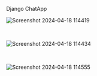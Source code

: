 Django ChatApp

![Screenshot 2024-04-18 114419](https://github.com/sadra7899/CHAT-APP/assets/160615857/d4278caa-a4d4-4d86-aa97-fa14f2612699)

<br>

![Screenshot 2024-04-18 114434](https://github.com/sadra7899/CHAT-APP/assets/160615857/24b32015-237b-4690-978d-6f4545a596bb)


<br>

![Screenshot 2024-04-18 114555](https://github.com/sadra7899/CHAT-APP/assets/160615857/f9a52e70-8be3-4d2d-8bac-109519166dd6)
